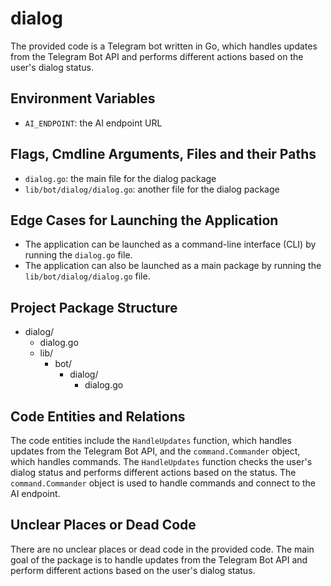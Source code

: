 # dialog
The provided code is a Telegram bot written in Go, which handles updates from the Telegram Bot API and performs different actions based on the user's dialog status.
## Environment Variables
* `AI_ENDPOINT`: the AI endpoint URL
## Flags, Cmdline Arguments, Files and their Paths
* `dialog.go`: the main file for the dialog package
* `lib/bot/dialog/dialog.go`: another file for the dialog package
## Edge Cases for Launching the Application
* The application can be launched as a command-line interface (CLI) by running the `dialog.go` file.
* The application can also be launched as a main package by running the `lib/bot/dialog/dialog.go` file.
## Project Package Structure
* dialog/
	+ dialog.go
	+ lib/
		- bot/
			- dialog/
				- dialog.go
## Code Entities and Relations
The code entities include the `HandleUpdates` function, which handles updates from the Telegram Bot API, and the `command.Commander` object, which handles commands. The `HandleUpdates` function checks the user's dialog status and performs different actions based on the status. The `command.Commander` object is used to handle commands and connect to the AI endpoint.
## Unclear Places or Dead Code
There are no unclear places or dead code in the provided code.
The main goal of the package is to handle updates from the Telegram Bot API and perform different actions based on the user's dialog status.
